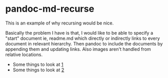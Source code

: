 # pandoc-md-recurse

This is an example of why recursing would be nice.

Basically the problem I have is that, I would like to be able to specify a "start" document ie, readme.md which directly or indirectly links to every document in relevant hierarchy. Then pandoc to include the documents by appending them and updating links. Also images aren't handled from relative locations.

* Some things to look at [1](1.md)
* Some things to look at [2](imgplus/2.md)
